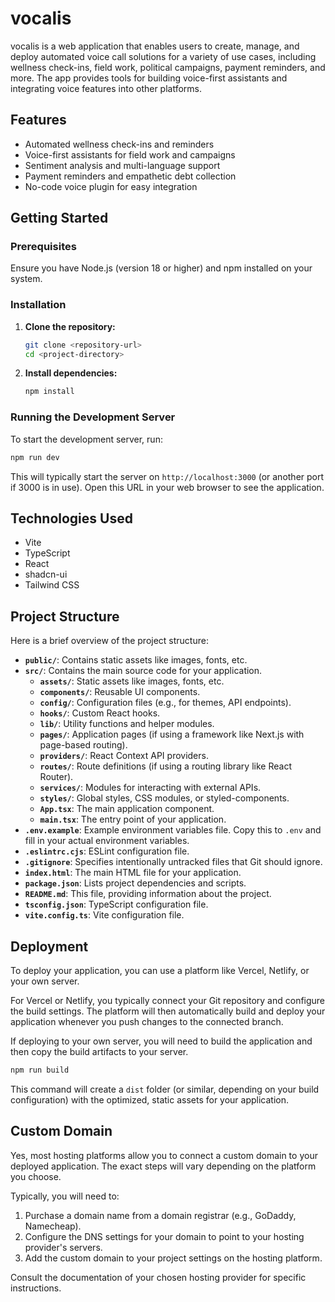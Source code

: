 # vocalis

vocalis is a web application that enables users to create, manage, and deploy automated voice call solutions for a variety of use cases, including wellness check-ins, field work, political campaigns, payment reminders, and more. The app provides tools for building voice-first assistants and integrating voice features into other platforms.

## Features
- Automated wellness check-ins and reminders
- Voice-first assistants for field work and campaigns
- Sentiment analysis and multi-language support
- Payment reminders and empathetic debt collection
- No-code voice plugin for easy integration

## Getting Started

### Prerequisites

Ensure you have Node.js (version 18 or higher) and npm installed on your system.

### Installation

1.  **Clone the repository:**

    ```bash
    git clone <repository-url>
    cd <project-directory>
    ```

2.  **Install dependencies:**

    ```bash
    npm install
    ```

### Running the Development Server

To start the development server, run:

```bash
npm run dev
```

This will typically start the server on `http://localhost:3000` (or another port if 3000 is in use). Open this URL in your web browser to see the application.

## Technologies Used

- Vite
- TypeScript
- React
- shadcn-ui
- Tailwind CSS

## Project Structure

Here is a brief overview of the project structure:

-   **`public/`**: Contains static assets like images, fonts, etc.
-   **`src/`**: Contains the main source code for your application.
    -   **`assets/`**: Static assets like images, fonts, etc.
    -   **`components/`**: Reusable UI components.
    -   **`config/`**: Configuration files (e.g., for themes, API endpoints).
    -   **`hooks/`**: Custom React hooks.
    -   **`lib/`**: Utility functions and helper modules.
    -   **`pages/`**: Application pages (if using a framework like Next.js with page-based routing).
    -   **`providers/`**: React Context API providers.
    -   **`routes/`**: Route definitions (if using a routing library like React Router).
    -   **`services/`**: Modules for interacting with external APIs.
    -   **`styles/`**: Global styles, CSS modules, or styled-components.
    -   **`App.tsx`**: The main application component.
    -   **`main.tsx`**: The entry point of your application.
-   **`.env.example`**: Example environment variables file. Copy this to `.env` and fill in your actual environment variables.
-   **`.eslintrc.cjs`**: ESLint configuration file.
-   **`.gitignore`**: Specifies intentionally untracked files that Git should ignore.
-   **`index.html`**: The main HTML file for your application.
-   **`package.json`**: Lists project dependencies and scripts.
-   **`README.md`**: This file, providing information about the project.
-   **`tsconfig.json`**: TypeScript configuration file.
-   **`vite.config.ts`**: Vite configuration file.

## Deployment

To deploy your application, you can use a platform like Vercel, Netlify, or your own server.

For Vercel or Netlify, you typically connect your Git repository and configure the build settings. The platform will then automatically build and deploy your application whenever you push changes to the connected branch.

If deploying to your own server, you will need to build the application and then copy the build artifacts to your server.

```bash
npm run build
```

This command will create a `dist` folder (or similar, depending on your build configuration) with the optimized, static assets for your application.

## Custom Domain

Yes, most hosting platforms allow you to connect a custom domain to your deployed application. The exact steps will vary depending on the platform you choose.

Typically, you will need to:

1.  Purchase a domain name from a domain registrar (e.g., GoDaddy, Namecheap).
2.  Configure the DNS settings for your domain to point to your hosting provider's servers.
3.  Add the custom domain to your project settings on the hosting platform.

Consult the documentation of your chosen hosting provider for specific instructions.
